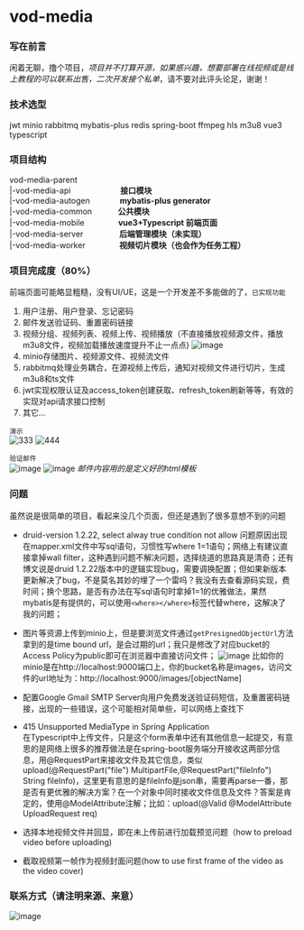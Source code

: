 # vod-media
### 写在前言

闲着无聊，撸个项目，*项目并不打算开源，如果感兴趣，想要部署在线视频或是线上教程的可以联系出售，二次开发接个私单*，请不要对此评头论足，谢谢！

### 技术选型

jwt minio rabbitmq mybatis-plus redis spring-boot ffmpeg hls m3u8 vue3 typescript

### 项目结构

vod-media-parent  
|-vod-media-api &ensp;&ensp;&ensp;&ensp;&ensp;&ensp;&ensp;&ensp;&ensp;&ensp;&ensp;&ensp;**接口模块**  
|-vod-media-autogen &ensp;&ensp;&ensp;&ensp;&ensp;&ensp;&ensp;**mybatis-plus generator**  
|-vod-media-common       &ensp;&ensp;&ensp;&ensp;&ensp;&ensp;**公共模块**  
|-vod-media-mobile       &ensp;&ensp;&ensp;&ensp;&ensp;&ensp;&ensp;&ensp;**vue3+Typescript 前端页面**  
|-vod-media-server       &ensp;&ensp;&ensp;&ensp;&ensp;&ensp;&ensp;&ensp; **后端管理模块（未实现）**  
|-vod-media-worker       &ensp;&ensp;&ensp;&ensp;&ensp;&ensp;&ensp;&ensp;**视频切片模块（也会作为任务工程）**  

### 项目完成度（80%）

前端页面可能略显粗糙，没有UI/UE，这是一个开发差不多能做的了，`已实现功能`
1. 用户注册、用户登录、忘记密码
2. 邮件发送验证码、重置密码链接
3. 视频分组、视频列表、视频上传、视频播放（不直接播放视频源文件，播放m3u8文件，视频加载播放速度提升不止一点点)  ![image](https://github.com/sunyouliu/vod-media/assets/168319680/a60d4430-4a2d-45ae-8856-efdea5ff0f06)
4. minio存储图片、视频源文件、视频流文件
5. rabbitmq处理业务耦合，在源视频上传后，通知对视频文件进行切片，生成m3u8和ts文件
6. jwt实现权限认证及access_token创建获取、refresh_token刷新等等，有效的实现对api请求接口控制
7. 其它...
   
`演示`  
![333](https://github.com/sunyouliu/vod-media/assets/168319680/bf55bbae-b43e-42b6-8e92-e5bae96aebed)
![444](https://github.com/sunyouliu/vod-media/assets/168319680/e6fa03f4-0851-41b4-b637-1da8917aab4c)


`验证邮件`  
![image](https://github.com/sunyouliu/vod-media/assets/168319680/f5443c38-2463-44c8-b706-372808600cdf)
![image](https://github.com/sunyouliu/vod-media/assets/168319680/13223601-4ea0-4333-8d60-2246cec49e4b)
*邮件内容用的是定义好的html模板*

### 问题
虽然说是很简单的项目，看起来没几个页面，但还是遇到了很多意想不到的问题
- druid-version 1.2.22, select alway true condition not allow
  问题原因出现在mapper.xml文件中写sql语句，习惯性写where 1=1语句；网络上有建议直接拿掉wall filter，这种遇到问题不解决问题，选择绕道的思路真是清奇；还有博文说是druid 1.2.22版本中的逻辑实现bug，需要调换配置；但如果新版本更新解决了bug，不是莫名其妙的埋了一个雷吗？我没有去查看源码实现，费时间；换个思路，是否有办法在写sql语句时拿掉1=1的优雅做法，果然mybatis是有提供的，可以使用`<where></where>`标签代替where，这解决了我的问题；  

- 图片等资源上传到minio上，但是要浏览文件通过`getPresignedObjectUrl`方法拿到的是time bound url，是会过期的url；我只是修改了对应bucket的Access Policy为public即可在浏览器中直接访问文件；
 ![image](https://github.com/sunyouliu/vod-media/assets/168319680/6011b758-ccbb-4b21-bdc5-f9a4932e41d8)
  比如你的minio是在http://localhost:9000端口上，你的bucket名称是images，访问文件的url地址为：http://localhost:9000/images/[objectName]  
  
- 配置Google Gmail SMTP Server向用户免费发送验证码短信，及重置密码链接，出现的一些错误，这个可能相对简单些，可以网络上查找下
  
- 415 Unsupported MediaType in Spring Application  
  在Typescript中上传文件，只是这个form表单中还有其他信息一起提交，有意思的是网络上很多的推荐做法是在spring-boot服务端分开接收这两部分信息，用@RequestPart来接收文件及其它信息，类似upload(@RequestPart("file") MultipartFile,@RequestPart("fileInfo") String fileInfo)，这里更有意思的是fileInfo是json串，需要再parse一番，那是否有更优雅的解决方案？在一个对象中同时接收文件信息及文件？答案是肯定的，使用@ModelAttribute注解；比如：upload(@Valid @ModelAttribute UploadRequest req)

- 选择本地视频文件并回显，即在未上传前进行加载预览问题（how to preload video before uploading)
- 截取视频第一帧作为视频封面问题(how to use first frame of the video as the video cover)

### 联系方式（请注明来源、来意）  
![image](https://github.com/sunyouliu/vod-media/assets/168319680/b6ec43ac-3d05-4921-a219-9f39bf4b603b)
